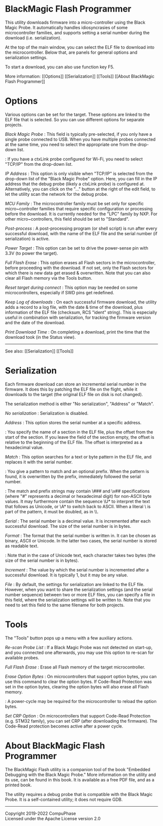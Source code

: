 # BlackMagic Flash Programmer

This utility downloads firmware into a micro-controller using the
Black Magic Probe. It automatically handles idiosyncrasies of some microcontroller
families, and supports setting a serial number during the download (i.e. serialization).

At the top of the main window, you can select the ELF file to download into the
microcontroller. Below that, are panels for general options and serialization
settings.

To start a download, you can also use function key F5.

More information:
  [[Options]]
  [[Serialization]]
  [[Tools]]
  [[About BlackMagic Flash Programmer]]

# Options

Various options can be set for the target. These options are linked to the ELF
file that is selected. So you can use different options for separate projects.

*Black Magic Probe*
: This field is typically pre-selected, if you only have a single probe connected
  to USB. When you have multiple probes connected at the same time, you need to
  select the appropriate one from the drop-down list.

: If you have a ctxLink probe configured for Wi-Fi, you need to select "TCP/IP"
  from the drop-down list.

*IP Address*
: This option is only visible when "TCP/IP" is selected from the drop-down list
  of the "Black Magic Probe" option. Here, you can fill in the IP address that
  the debug probe (likely a ctxLink probe) is configured at. Alternatively,
  you can click on the "..." button at the right of the edit field, to let the
  utility scan the network for the debug probe.

*MCU Family*
: The microcontroller family must be set only for specific micro~controller families
  that require specific configuration or processing before the download. It is
  currently needed for the "LPC" family by NXP. For other micro~controllers, this
  field should be set to "Standard".

*Post-process*
: A post-processing program (or shell script) is run after every successful
  download, with the name of the ELF file and the serial number (if serialization)
  is active.

*Power Target*
: This option can be set to drive the power-sense pin with 3.3V (to power the
  target).

*Full Flash Erase*
: This option erases all Flash sectors in the microcontroller, before proceeding with the
  download. If not set, only the Flash sectors for which there is new data get
  erased & overwritten. Note that you can also clear all Flash memory via the
  Tools button.

*Reset target during connect*
: This option may be needed on some microcontrollers, especially if SWD pins get redefined.

*Keep Log of downloads*
: On each successful firmware download, the utility adds a record to a log file,
  with the date & time of the download, plus information of the ELF file (checksum,
  RCS "ident" string). This is especially useful in combination with serialization,
  for tracking the firmware version and the date of the download.

*Print Download Time*
: On completing a download, print the time that the download took (in the Status
  view).

---
See also:
    [[Serialization]]
    [[Tools]]


# Serialization

Each firmware download can store an incremental serial number in the firmware.
It does this by patching the ELF file on the flight, while it downloads to the
target (the original ELF file on disk is not changed).

The serialization method is either "No serialization", "Address" or "Match".

*No serialization*
: Serialization is disabled.

*Address*
: This option stores the serial number at a specific address.

: You specify the name of a section in the ELF file, plus the offset from the
  start of the section. If you leave the field of the section empty, the offset
  is relative to the beginning of the ELF file. The offset is interpreted as a
  hexadecimal value.

*Match*
: This option searches for a text or byte pattern in the ELF file, and replaces
  it with the serial number.

: You give a pattern to match and an optional prefix. When the pattern is found,
  it is overwritten by the prefix, immediately followed the serial number.

: The match and prefix strings may contain \\### and \\x## specifications (where
  "#" represents a decimal or hexadecimal digit) for non-ASCII byte values. It
  may furthermore contain the sequence \U* to interpret the text that follows as
  Unicode, or \A* to switch back to ASCII. When a literal \\ is part of the
  pattern, it must be doubled, as in \\\\.

*Serial*
: The serial number is a decimal value. It is incremented after each successful
  download. The size of the serial number is in bytes.

*Format*
: The format that the serial number is written in. It can be chosen as binary,
  ASCII or Unicode. In the latter two cases, the serial number is stored as
  readable text.

: Note that in the case of Unicode text, each character takes two bytes (the size
  of the serial number is in bytes).

*Increment*
: The value by which the serial number is incremented after a successful download.
  It is typically 1, but it may be any value.

*File*
: By default, the settings for serialization are linked to the ELF file.
  However, when you want to share the serialization settings (and the serial
  number sequence) between two or more ELF files, you can specify a file in this
  field, where the serialization settings will be written to. Note that you need
  to set this field to the same filename for both projects.

# Tools

The "Tools" button pops up a menu with a few auxiliary actions.

*Re-scan Probe List*
: If a Black Magic Probe was not detected on start-up, and you connected one
  afterwards, you may use this option to re-scan for available probes.

*Full Flash Erase*
: Erase all Flash memory of the target microcontroller.

*Erase Option Bytes*
: On microcontrollers that support option bytes, you can use this command to
  clear the option bytes. If Code-Read Protection was set in the option bytes,
  clearing the option bytes will also erase all Flash memory.

: A power-cycle may be required for the microcontroller to reload the option
  bytes.

*Set CRP Option*
: On microcontrollers that support Code-Read Protection (e.g. STM32 family),
  you can set CRP (after downloading the firmware). The Code-Read protection
  becomes active after a power cycle.

# About BlackMagic Flash Programmer

The BlackMagic Flash utility is a companion tool of the book "Embedded Debugging
with the Black Magic Probe." More information on the utility and its use, can be
found in this book. It is available as a free PDF file, and as a printed book.

The utility requires a debug probe that is compatible with the Black Magic Probe.
It is a self-contained utility; it does not require GDB.

---
Copyright 2019-2022 CompuPhase \
Licensed under the Apache License version 2.0


